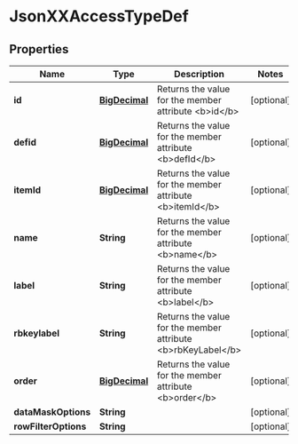 
# JsonXXAccessTypeDef

## Properties
Name | Type | Description | Notes
------------ | ------------- | ------------- | -------------
**id** | [**BigDecimal**](BigDecimal.md) | Returns the value for the member attribute &lt;b&gt;id&lt;/b&gt; |  [optional]
**defid** | [**BigDecimal**](BigDecimal.md) | Returns the value for the member attribute &lt;b&gt;defId&lt;/b&gt; |  [optional]
**itemId** | [**BigDecimal**](BigDecimal.md) | Returns the value for the member attribute &lt;b&gt;itemId&lt;/b&gt; |  [optional]
**name** | **String** | Returns the value for the member attribute &lt;b&gt;name&lt;/b&gt; |  [optional]
**label** | **String** | Returns the value for the member attribute &lt;b&gt;label&lt;/b&gt; |  [optional]
**rbkeylabel** | **String** | Returns the value for the member attribute &lt;b&gt;rbKeyLabel&lt;/b&gt; |  [optional]
**order** | [**BigDecimal**](BigDecimal.md) | Returns the value for the member attribute &lt;b&gt;order&lt;/b&gt; |  [optional]
**dataMaskOptions** | **String** |  |  [optional]
**rowFilterOptions** | **String** |  |  [optional]



